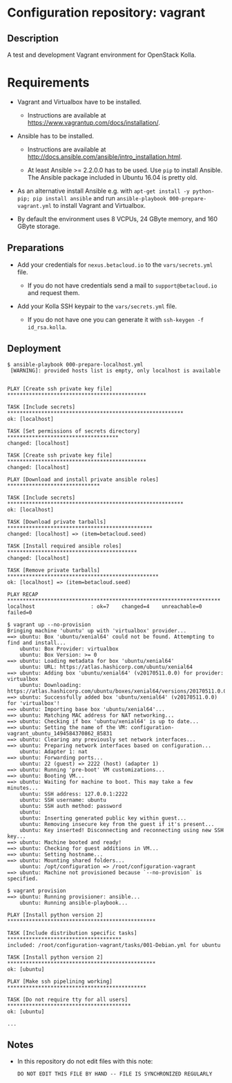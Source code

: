 # Configuration repository: vagrant

## Description

A test and development Vagrant environment for OpenStack Kolla.

# Requirements

* Vagrant and Virtualbox have to be installed.

  * Instructions are available at https://www.vagrantup.com/docs/installation/.

* Ansible has to be installed.

  * Instructions are available at http://docs.ansible.com/ansible/intro_installation.html.

  * At least Ansible >= 2.2.0.0 has to be used. Use ``pip`` to install Ansible. The Ansible
    package included in Ubuntu 16.04 is pretty old.

* As an alternative install Ansible e.g. with ``apt-get install -y python-pip; pip install ansible`` and run
  ``ansible-playbook 000-prepare-vagrant.yml`` to install Vagrant and Virtualbox.

* By default the environment uses 8 VCPUs, 24 GByte memory, and 160 GByte storage.

## Preparations

* Add your credentials for ``nexus.betacloud.io`` to the ``vars/secrets.yml`` file.

  * If you do not have credentials send a mail to ``support@betacloud.io`` and request them.

* Add your Kolla SSH keypair to the ``vars/secrets.yml`` file.

  * If you do not have one you can generate it with ``ssh-keygen -f id_rsa.kolla``.

## Deployment

```shell
$ ansible-playbook 000-prepare-localhost.yml
 [WARNING]: provided hosts list is empty, only localhost is available


PLAY [Create ssh private key file] *********************************************

TASK [Include secrets] *********************************************************
ok: [localhost]

TASK [Set permissions of secrets directory] ************************************
changed: [localhost]

TASK [Create ssh private key file] *********************************************
changed: [localhost]

PLAY [Download and install private ansible roles] ******************************

TASK [Include secrets] *********************************************************
ok: [localhost]

TASK [Download private tarballs] ***********************************************
changed: [localhost] => (item=betacloud.seed)

TASK [Install required ansible roles] ******************************************
changed: [localhost]

TASK [Remove private tarballs] *************************************************
ok: [localhost] => (item=betacloud.seed)

PLAY RECAP *********************************************************************
localhost                  : ok=7    changed=4    unreachable=0    failed=0
```

```shell
$ vagrant up --no-provision
Bringing machine 'ubuntu' up with 'virtualbox' provider...
==> ubuntu: Box 'ubuntu/xenial64' could not be found. Attempting to find and install...
    ubuntu: Box Provider: virtualbox
    ubuntu: Box Version: >= 0
==> ubuntu: Loading metadata for box 'ubuntu/xenial64'
    ubuntu: URL: https://atlas.hashicorp.com/ubuntu/xenial64
==> ubuntu: Adding box 'ubuntu/xenial64' (v20170511.0.0) for provider: virtualbox
    ubuntu: Downloading: https://atlas.hashicorp.com/ubuntu/boxes/xenial64/versions/20170511.0.0/providers/virtualbox.box
==> ubuntu: Successfully added box 'ubuntu/xenial64' (v20170511.0.0) for 'virtualbox'!
==> ubuntu: Importing base box 'ubuntu/xenial64'...
==> ubuntu: Matching MAC address for NAT networking...
==> ubuntu: Checking if box 'ubuntu/xenial64' is up to date...
==> ubuntu: Setting the name of the VM: configuration-vagrant_ubuntu_1494584370862_85831
==> ubuntu: Clearing any previously set network interfaces...
==> ubuntu: Preparing network interfaces based on configuration...
    ubuntu: Adapter 1: nat
==> ubuntu: Forwarding ports...
    ubuntu: 22 (guest) => 2222 (host) (adapter 1)
==> ubuntu: Running 'pre-boot' VM customizations...
==> ubuntu: Booting VM...
==> ubuntu: Waiting for machine to boot. This may take a few minutes...
    ubuntu: SSH address: 127.0.0.1:2222
    ubuntu: SSH username: ubuntu
    ubuntu: SSH auth method: password
    ubuntu: 
    ubuntu: Inserting generated public key within guest...
    ubuntu: Removing insecure key from the guest if it's present...
    ubuntu: Key inserted! Disconnecting and reconnecting using new SSH key...
==> ubuntu: Machine booted and ready!
==> ubuntu: Checking for guest additions in VM...
==> ubuntu: Setting hostname...
==> ubuntu: Mounting shared folders...
    ubuntu: /opt/configuration => /root/configuration-vagrant
==> ubuntu: Machine not provisioned because `--no-provision` is specified.
```

```shell
$ vagrant provision
==> ubuntu: Running provisioner: ansible...
    ubuntu: Running ansible-playbook...

PLAY [Install python version 2] ************************************************

TASK [Include distribution specific tasks] *************************************
included: /root/configuration-vagrant/tasks/001-Debian.yml for ubuntu

TASK [Install python version 2] ************************************************
ok: [ubuntu]

PLAY [Make ssh pipelining working] *********************************************

TASK [Do not require tty for all users] ****************************************
ok: [ubuntu]

...
```

## Notes

* In this repository do not edit files with this note:

  ``DO NOT EDIT THIS FILE BY HAND -- FILE IS SYNCHRONIZED REGULARLY``
